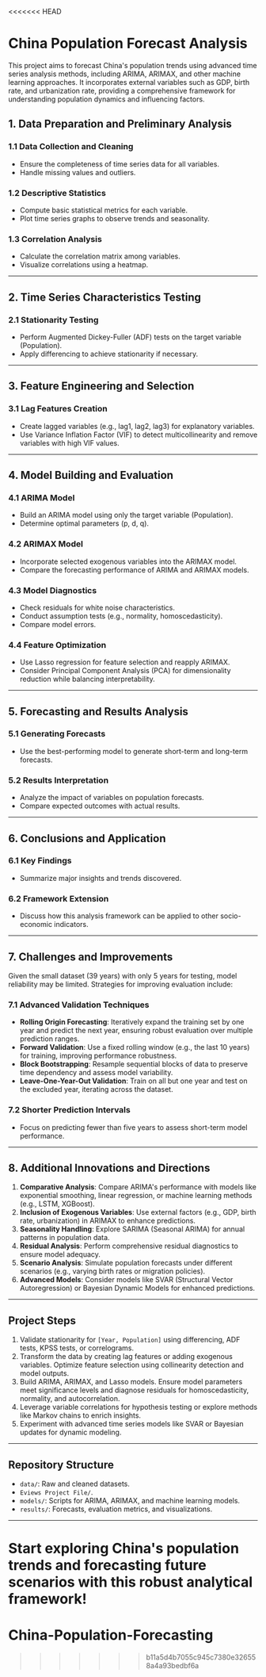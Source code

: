 <<<<<<< HEAD
# China Population Forecast Analysis

This project aims to forecast China's population trends using advanced time series analysis methods, including ARIMA, ARIMAX, and other machine learning approaches. It incorporates external variables such as GDP, birth rate, and urbanization rate, providing a comprehensive framework for understanding population dynamics and influencing factors.

## 1. Data Preparation and Preliminary Analysis

### 1.1 Data Collection and Cleaning
- Ensure the completeness of time series data for all variables.
- Handle missing values and outliers.

### 1.2 Descriptive Statistics
- Compute basic statistical metrics for each variable.
- Plot time series graphs to observe trends and seasonality.

### 1.3 Correlation Analysis
- Calculate the correlation matrix among variables.
- Visualize correlations using a heatmap.

---

## 2. Time Series Characteristics Testing

### 2.1 Stationarity Testing
- Perform Augmented Dickey-Fuller (ADF) tests on the target variable (Population).
- Apply differencing to achieve stationarity if necessary.

---

## 3. Feature Engineering and Selection

### 3.1 Lag Features Creation
- Create lagged variables (e.g., lag1, lag2, lag3) for explanatory variables.
- Use Variance Inflation Factor (VIF) to detect multicollinearity and remove variables with high VIF values.

---

## 4. Model Building and Evaluation

### 4.1 ARIMA Model
- Build an ARIMA model using only the target variable (Population).
- Determine optimal parameters (p, d, q).

### 4.2 ARIMAX Model
- Incorporate selected exogenous variables into the ARIMAX model.
- Compare the forecasting performance of ARIMA and ARIMAX models.

### 4.3 Model Diagnostics
- Check residuals for white noise characteristics.
- Conduct assumption tests (e.g., normality, homoscedasticity).
- Compare model errors.

### 4.4 Feature Optimization
- Use Lasso regression for feature selection and reapply ARIMAX.
- Consider Principal Component Analysis (PCA) for dimensionality reduction while balancing interpretability.

---

## 5. Forecasting and Results Analysis

### 5.1 Generating Forecasts
- Use the best-performing model to generate short-term and long-term forecasts.

### 5.2 Results Interpretation
- Analyze the impact of variables on population forecasts.
- Compare expected outcomes with actual results.

---

## 6. Conclusions and Application

### 6.1 Key Findings
- Summarize major insights and trends discovered.

### 6.2 Framework Extension
- Discuss how this analysis framework can be applied to other socio-economic indicators.

---

## 7. Challenges and Improvements

Given the small dataset (39 years) with only 5 years for testing, model reliability may be limited. Strategies for improving evaluation include:

### 7.1 Advanced Validation Techniques
- **Rolling Origin Forecasting**: Iteratively expand the training set by one year and predict the next year, ensuring robust evaluation over multiple prediction ranges.
- **Forward Validation**: Use a fixed rolling window (e.g., the last 10 years) for training, improving performance robustness.
- **Block Bootstrapping**: Resample sequential blocks of data to preserve time dependency and assess model variability.
- **Leave-One-Year-Out Validation**: Train on all but one year and test on the excluded year, iterating across the dataset.

### 7.2 Shorter Prediction Intervals
- Focus on predicting fewer than five years to assess short-term model performance.

---

## 8. Additional Innovations and Directions

1. **Comparative Analysis**: Compare ARIMA's performance with models like exponential smoothing, linear regression, or machine learning methods (e.g., LSTM, XGBoost).
2. **Inclusion of Exogenous Variables**: Use external factors (e.g., GDP, birth rate, urbanization) in ARIMAX to enhance predictions.
3. **Seasonality Handling**: Explore SARIMA (Seasonal ARIMA) for annual patterns in population data.
4. **Residual Analysis**: Perform comprehensive residual diagnostics to ensure model adequacy.
5. **Scenario Analysis**: Simulate population forecasts under different scenarios (e.g., varying birth rates or migration policies).
6. **Advanced Models**: Consider models like SVAR (Structural Vector Autoregression) or Bayesian Dynamic Models for enhanced predictions.

---

## Project Steps

1. Validate stationarity for `[Year, Population]` using differencing, ADF tests, KPSS tests, or correlograms.
2. Transform the data by creating lag features or adding exogenous variables. Optimize feature selection using collinearity detection and model outputs.
3. Build ARIMA, ARIMAX, and Lasso models. Ensure model parameters meet significance levels and diagnose residuals for homoscedasticity, normality, and autocorrelation.
4. Leverage variable correlations for hypothesis testing or explore methods like Markov chains to enrich insights.
5. Experiment with advanced time series models like SVAR or Bayesian updates for dynamic modeling.

---

## Repository Structure

- `data/`: Raw and cleaned datasets.
- `Eviews Project File/`.
- `models/`: Scripts for ARIMA, ARIMAX, and machine learning models.
- `results/`: Forecasts, evaluation metrics, and visualizations.

---


**Start exploring China's population trends and forecasting future scenarios with this robust analytical framework!**
=======
# China-Population-Forecasting
>>>>>>> b11a5d4b7055c945c7380e326558a4a93bedbf6a
